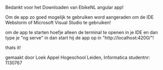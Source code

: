 Bedankt voor het Downloaden van EbikeNL angular app!

Om de app zo goed mogelijk te gebruiken word aangeraden om de IDE Webstorm of Microsoft Visual Studio te gebruiken! 

om de app te starten hoefje alleen de terminal te openen in je IDE en dan type je "ng serve" in dan start hij de app op in "http://localhost:4200/"!

thats it!

gemaakt door Loek Appel
Hogeschool Leiden, Informatica
studentnr: 1130767
